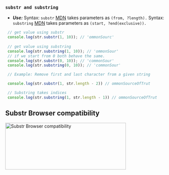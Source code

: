  ### `substr and substring`

- ***Use:***
Syntax: `substr`  [MDN](https://developer.mozilla.org/en-US/docs/Web/JavaScript/Reference/Global_Objects/String/substr)  takes parameters as  `(from, ?length).`
Syntax: `substring`  [MDN](https://developer.mozilla.org/en-US/docs/Web/JavaScript/Reference/Global_Objects/String/substring)  takes parameters as  `(start, ?end(exclusive)).`

```js
 // get value using substr
 console.log(str.substr(1, 10)); // 'ommonSourc'
 
 // get value using substring
 console.log(str.substring(1, 10)); // 'ommonSour'
 // if we start from 0 both behave the same.
 console.log(str.substr(0, 10)); // 'commonSour'
 console.log(str.substring(0, 10)); // 'commonSour'

 // Example: Remove first and last character from a given string

 console.log(str.substr(1, str.length - 2)) // ommonSourceOfTrut

 // Substring takes indices
 console.log(str.substring(1, str.length - 1)) // ommonSourceOfTrut
```

## Substr Browser compatibility
<img src="resources/img/substr.png" width="381" height="148" alt="Substr Browser compatibility">
